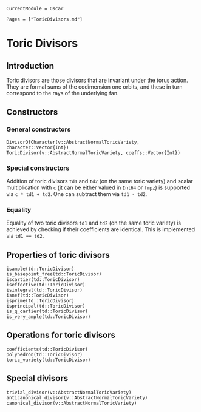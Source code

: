 ```@meta
CurrentModule = Oscar
```

```@contents
Pages = ["ToricDivisors.md"]
```


# Toric Divisors

## Introduction

Toric divisors are those divisors that are invariant under the torus action.
They are formal sums of the codimension one orbits, and these in turn
correspond to the rays of the underlying fan.


## Constructors

### General constructors

```@docs
DivisorOfCharacter(v::AbstractNormalToricVariety, character::Vector{Int})
ToricDivisor(v::AbstractNormalToricVariety, coeffs::Vector{Int})
```

### Special constructors

Addition of toric divisors `td1` and `td2` (on the same toric variety) and
scalar multiplication with `c` (it can be either valued in `Int64` or `fmpz`)
is supported via `c * td1 + td2`. One can subtract them via `td1 - td2`.


### Equality

Equality of two toric divisors `td1` and `td2` (on the same toric variety)
is achieved by checking if their coefficients are identical.
This is implemented via `td1 == td2`.


## Properties of toric divisors

```@docs
isample(td::ToricDivisor)
is_basepoint_free(td::ToricDivisor)
iscartier(td::ToricDivisor)
iseffective(td::ToricDivisor)
isintegral(td::ToricDivisor)
isnef(td::ToricDivisor)
isprime(td::ToricDivisor)
isprincipal(td::ToricDivisor)
is_q_cartier(td::ToricDivisor)
is_very_ample(td::ToricDivisor)
```

## Operations for toric divisors

```@docs
coefficients(td::ToricDivisor)
polyhedron(td::ToricDivisor)
toric_variety(td::ToricDivisor)
```

## Special divisors

```@docs
trivial_divisor(v::AbstractNormalToricVariety)
anticanonical_divisor(v::AbstractNormalToricVariety)
canonical_divisor(v::AbstractNormalToricVariety)
```

